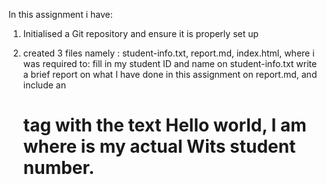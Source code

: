 In this assignment i have:

1.  Initialised a Git repository and ensure it is properly set up

2. created 3 files namely : student-info.txt, report.md, index.html, where i was required to:
fill in my student ID and name on student-info.txt
write a brief report on what I have done in this assignment on report.md,
and include an <h1> tag with the text Hello world, I am <student-id> where <student-id> is my actual Wits student number. 
